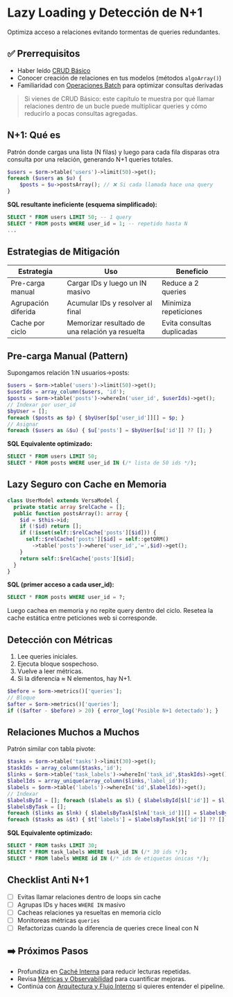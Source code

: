 # Lazy Loading y Detección de N+1

Optimiza acceso a relaciones evitando tormentas de queries redundantes.

## ✅ Prerrequisitos
- Haber leído [CRUD Básico](../03-basico/crud-basico.md)
- Conocer creación de relaciones en tus modelos (métodos `algoArray()`)
- Familiaridad con [Operaciones Batch](operaciones-batch.md) para optimizar consultas derivadas

> Si vienes de CRUD Básico: este capítulo te muestra por qué llamar relaciones dentro de un bucle puede multiplicar queries y cómo reducirlo a pocas consultas agregadas.

## N+1: Qué es
Patrón donde cargas una lista (N filas) y luego para cada fila disparas otra consulta por una relación, generando N+1 queries totales.

```php
$users = $orm->table('users')->limit(50)->get();
foreach ($users as $u) {
    $posts = $u->postsArray(); // ❌ Si cada llamada hace una query
}
```
**SQL resultante ineficiente (esquema simplificado):**
```sql
SELECT * FROM users LIMIT 50; -- 1 query
SELECT * FROM posts WHERE user_id = 1; -- repetido hasta N
...
```

## Estrategias de Mitigación
| Estrategia | Uso | Beneficio |
|-----------|-----|-----------|
| Pre-carga manual | Cargar IDs y luego un IN masivo | Reduce a 2 queries |
| Agrupación diferida | Acumular IDs y resolver al final | Minimiza repeticiones |
| Cache por ciclo | Memorizar resultado de una relación ya resuelta | Evita consultas duplicadas |

## Pre-carga Manual (Pattern)
Supongamos relación 1:N usuarios→posts:
```php
$users = $orm->table('users')->limit(50)->get();
$userIds = array_column($users, 'id');
$posts = $orm->table('posts')->whereIn('user_id', $userIds)->get();
// Indexar por user_id
$byUser = [];
foreach ($posts as $p) { $byUser[$p['user_id']][] = $p; }
// Asignar
foreach ($users as &$u) { $u['posts'] = $byUser[$u['id']] ?? []; }
```
**SQL Equivalente optimizado:**
```sql
SELECT * FROM users LIMIT 50;
SELECT * FROM posts WHERE user_id IN (/* lista de 50 ids */);
```

## Lazy Seguro con Cache en Memoria
```php
class UserModel extends VersaModel {
  private static array $relCache = [];
  public function postsArray(): array {
    $id = $this->id;
    if (!$id) return [];
    if (!isset(self::$relCache['posts'][$id])) {
      self::$relCache['posts'][$id] = self::getORM()
        ->table('posts')->where('user_id','=',$id)->get();
    }
    return self::$relCache['posts'][$id];
  }
}
```
**SQL (primer acceso a cada user_id):**
```sql
SELECT * FROM posts WHERE user_id = ?;
```
Luego cachea en memoria y no repite query dentro del ciclo.
Resetea la cache estática entre peticiones web si corresponde.

## Detección con Métricas
1. Lee queries iniciales.
2. Ejecuta bloque sospechoso.
3. Vuelve a leer métricas.
4. Si la diferencia ≈ N elementos, hay N+1.
```php
$before = $orm->metrics()['queries'];
// Bloque
$after = $orm->metrics()['queries'];
if (($after - $before) > 20) { error_log('Posible N+1 detectado'); }
```

## Relaciones Muchos a Muchos
Patrón similar con tabla pivote:
```php
$tasks = $orm->table('tasks')->limit(30)->get();
$taskIds = array_column($tasks,'id');
$links = $orm->table('task_labels')->whereIn('task_id',$taskIds)->get();
$labelIds = array_unique(array_column($links,'label_id'));
$labels = $orm->table('labels')->whereIn('id',$labelIds)->get();
// Indexar
$labelsById = []; foreach ($labels as $l) { $labelsById[$l['id']] = $l; }
$labelsByTask = [];
foreach ($links as $lnk) { $labelsByTask[$lnk['task_id']][] = $labelsById[$lnk['label_id']]; }
foreach ($tasks as &$t) { $t['labels'] = $labelsByTask[$t['id']] ?? []; }
```
**SQL Equivalente optimizado:**
```sql
SELECT * FROM tasks LIMIT 30;
SELECT * FROM task_labels WHERE task_id IN (/* 30 ids */);
SELECT * FROM labels WHERE id IN (/* ids de etiquetas únicas */);
```

## Checklist Anti N+1
- [ ] Evitas llamar relaciones dentro de loops sin cache
- [ ] Agrupas IDs y haces `WHERE IN` masivo
- [ ] Cacheas relaciones ya resueltas en memoria ciclo
- [ ] Monitoreas métricas `queries`
- [ ] Refactorizas cuando la diferencia de queries crece lineal con N

## ➡️ Próximos Pasos
- Profundiza en [Caché Interna](cache-interna.md) para reducir lecturas repetidas.
- Revisa [Métricas y Observabilidad](observabilidad/metricas.md) para cuantificar mejoras.
- Continúa con [Arquitectura y Flujo Interno](arquitectura-flujo-interno.md) si quieres entender el pipeline.
